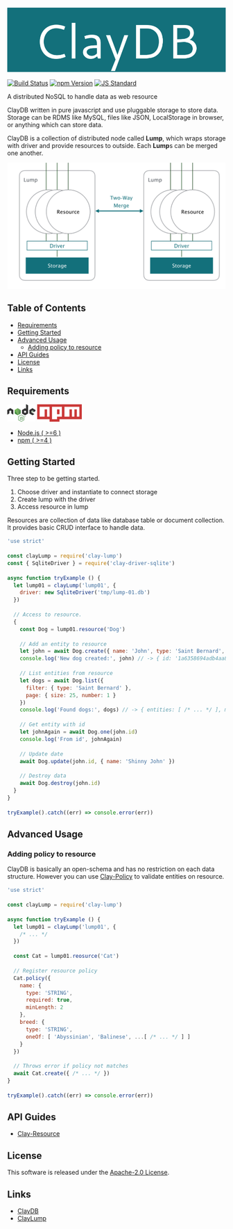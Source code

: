  <img src="assets/images/claydb-banner.png" alt="Title Banner"
                    height="148"
                    style="height:148px"
/>


<!---
This file is generated by ape-tmpl. Do not update manually.
--->

<!-- Badge Start -->
<a name="badges"></a>

[![Build Status][bd_travis_shield_url]][bd_travis_url]
[![npm Version][bd_npm_shield_url]][bd_npm_url]
[![JS Standard][bd_standard_shield_url]][bd_standard_url]

[bd_repo_url]: https://github.com/realglobe-Inc/claydb
[bd_travis_url]: http://travis-ci.org/realglobe-Inc/claydb
[bd_travis_shield_url]: http://img.shields.io/travis/realglobe-Inc/claydb.svg?style=flat
[bd_travis_com_url]: http://travis-ci.com/realglobe-Inc/claydb
[bd_travis_com_shield_url]: https://api.travis-ci.com/realglobe-Inc/claydb.svg?token=
[bd_license_url]: https://github.com/realglobe-Inc/claydb/blob/master/LICENSE
[bd_codeclimate_url]: http://codeclimate.com/github/realglobe-Inc/claydb
[bd_codeclimate_shield_url]: http://img.shields.io/codeclimate/github/realglobe-Inc/claydb.svg?style=flat
[bd_codeclimate_coverage_shield_url]: http://img.shields.io/codeclimate/coverage/github/realglobe-Inc/claydb.svg?style=flat
[bd_gemnasium_url]: https://gemnasium.com/realglobe-Inc/claydb
[bd_gemnasium_shield_url]: https://gemnasium.com/realglobe-Inc/claydb.svg
[bd_npm_url]: http://www.npmjs.org/package/claydb
[bd_npm_shield_url]: http://img.shields.io/npm/v/claydb.svg?style=flat
[bd_standard_url]: http://standardjs.com/
[bd_standard_shield_url]: https://img.shields.io/badge/code%20style-standard-brightgreen.svg

<!-- Badge End -->


<!-- Description Start -->
<a name="description"></a>

A distributed NoSQL to handle data as web resource

<!-- Description End -->


<!-- Overview Start -->
<a name="overview"></a>

ClayDB written in pure javascript and use pluggable storage to store data. 
Storage can be RDMS like MySQL, files like JSON, LocalStorage in browser, or anything which can store data.

ClayDB is a collection of distributed node called **Lump**, which wraps storage with driver and provide resources to outside.
Each **Lump**s can be merged one another.

<img src="assets/images/claydb-overview.png" 
    alt="Overview"
/>

<!-- Overview End -->


<!-- Sections Start -->
<a name="sections"></a>

<!-- Section from "doc/guides/00.TOC.md.hbs" Start -->

<a name="section-doc-guides-00-t-o-c-md"></a>

Table of Contents
----------------

- [Requirements](#requirements)
- [Getting Started](#getting-started)
- [Advanced Usage](#advanced-usage)
  * [Adding policy to resource](#adding-policy-to-resource)
- [API Guides](#api-guides)
- [License](#license)
- [Links](#links)


<!-- Section from "doc/guides/00.TOC.md.hbs" End -->

<!-- Section from "doc/guides/10.Requirements.md.hbs" Start -->

<a name="section-doc-guides-10-requirements-md"></a>

Requirements
-----

<a href="https://nodejs.org">
  <img src="assets/images/nodejs-banner.png"
       alt="banner"
       height="40"
       style="height:40px"
  /></a>
<a href="https://docs.npmjs.com/">
  <img src="assets/images/npm-banner.png"
       alt="banner"
       height="40"
       style="height:40px"
  /></a>

+ [Node.js ( >=6 )][node_download_url]
+ [npm ( >=4 )][npm_url]

[node_download_url]: https://nodejs.org/en/download/
[npm_url]: https://docs.npmjs.com/


<!-- Section from "doc/guides/10.Requirements.md.hbs" End -->

<!-- Section from "doc/guides/20.Getting Started.md.hbs" Start -->

<a name="section-doc-guides-20-getting-started-md"></a>

Getting Started
---------

Three step to be getting started.

1. Choose driver and instantiate to connect storage
2. Create lump with the driver
3. Access resource in lump

Resources are collection of data like database table or document collection.
It provides basic CRUD interface to handle data.

```javascript
'use strict'

const clayLump = require('clay-lump')
const { SqliteDriver } = require('clay-driver-sqlite')

async function tryExample () {
  let lump01 = clayLump('lump01', {
    driver: new SqliteDriver('tmp/lump-01.db')
  })

  // Access to resource.
  {
    const Dog = lump01.resource('Dog')

    // Add an entity to resource
    let john = await Dog.create({ name: 'John', type: 'Saint Bernard', age: 3 })
    console.log('New dog created:', john) // -> { id: '1a6358694adb4aa89c15f94be50d5b78', name: 'john', type: 'Saint Bernard', age: 3 }

    // List entities from resource
    let dogs = await Dog.list({
      filter: { type: 'Saint Bernard' },
      page: { size: 25, number: 1 }
    })
    console.log('Found dogs:', dogs) // -> { entities: [ /* ... */ ], meta: { /* ... */ } }

    // Get entity with id
    let johnAgain = await Dog.one(john.id)
    console.log('From id', johnAgain)

    // Update date
    await Dog.update(john.id, { name: 'Shinny John' })

    // Destroy data
    await Dog.destroy(john.id)
  }
}

tryExample().catch((err) => console.error(err))

```


<!-- Section from "doc/guides/20.Getting Started.md.hbs" End -->

<!-- Section from "doc/guides/21.Advanced Usage.md.hbs" Start -->

<a name="section-doc-guides-21-advanced-usage-md"></a>

Advanced Usage
---------

### Adding policy to resource

ClayDB is basically an open-schema and has no restriction on each data structure.
However you can use [Clay-Policy](https://github.com/realglobe-Inc/clay-policy) to validate entities on resource.


```javascript
'use strict'

const clayLump = require('clay-lump')

async function tryExample () {
  let lump01 = clayLump('lump01', {
    /* ... */
  })

  const Cat = lump01.reosurce('Cat')

  // Register resource policy
  Cat.policy({
    name: {
      type: 'STRING',
      required: true,
      minLength: 2
    },
    breed: {
      type: 'STRING',
      oneOf: [ 'Abyssinian', 'Balinese', ...[ /* ... */ ] ]
    }
  })

  // Throws error if policy not matches
  await Cat.create({ /* ... */ })
}

tryExample().catch((err) => console.error(err))

```

<!-- Section from "doc/guides/21.Advanced Usage.md.hbs" End -->

<!-- Section from "doc/guides/23.API.md.hbs" Start -->

<a name="section-doc-guides-23-a-p-i-md"></a>

API Guides
---------

+ [Clay-Resource](./doc/api/resource.md)


<!-- Section from "doc/guides/23.API.md.hbs" End -->


<!-- Sections Start -->


<!-- LICENSE Start -->
<a name="license"></a>

License
-------
This software is released under the [Apache-2.0 License](https://github.com/realglobe-Inc/claydb/blob/master/LICENSE).

<!-- LICENSE End -->


<!-- Links Start -->
<a name="links"></a>

Links
------

+ [ClayDB][clay_d_b_url]
+ [ClayLump][clay_lump_url]

[clay_d_b_url]: https://github.com/realglobe-Inc/claydb
[clay_lump_url]: https://github.com/realglobe-Inc/clay-lump

<!-- Links End -->
